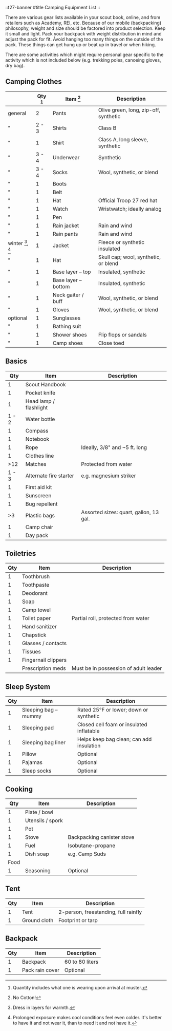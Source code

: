 
::t27-banner
#title
Camping Equipment List
::

There are various gear lists available in your scout book, online, and from retailers such as Academy, REI, etc. Because of our mobile (backpacking) philosophy, weight and size should be factored into product selection. Keep it small and light. Pack your backpack with weight distribution in mind and adjust the pack for fit. Avoid hanging too many things on the outside of the pack. These things can get hung up or beat up in travel or when hiking.

There are some activities which might require personal gear specific to the activity which is not included below (e.g. trekking poles, canoeing gloves, dry bag).

## Camping Clothes

|| **Qty [^1]** | **Item [^2]** | **Description** |
| --- | --- | --- | --- |
| general | 2 | Pants | Olive green, long, zip-off, synthetic |
| " | 2 - 3 | Shirts | Class B |
| " | 1 | Shirt | Class A, long sleeve, synthetic |
| " | 3 - 4 | Underwear | Synthetic |
| " | 3 - 4 | Socks | Wool, synthetic, or blend |
| " | 1 | Boots | |
| " | 1 | Belt | |
| " | 1 | Hat | Official Troop 27 red hat |
| " | 1 | Watch | Wristwatch; ideally analog |
| " | 1 | Pen | |
| " | 1 | Rain jacket | Rain and wind |
| " | 1 | Rain pants | Rain and wind |
| winter [^3], [^4] | 1 | Jacket | Fleece or synthetic insulated |
| " | 1 | Hat | Skull cap; wool, synthetic, or blend |
| " | 1 | Base layer – top | Insulated, synthetic |
| " | 1 | Base layer – bottom | Insulated, synthetic |
| " | 1 | Neck gaiter / buff | Wool, synthetic, or blend |
| " | 1 | Gloves | Wool, synthetic, or blend |
| optional | 1 | Sunglasses | |
| " | 1 | Bathing suit | |
| " | 1 | Shower shoes | Flip flops or sandals |
| " | 1 | Camp shoes | Close toed |

[^1]: Quantity includes what one is wearing upon arrival at muster.
[^2]: No Cotton!
[^3]: Dress in layers for warmth.
[^4]: Prolonged exposure makes cool conditions feel even colder. It's better to have it and not wear it, than to need it and not have it.

## Basics

| **Qty** | **Item** | **Description** |
| --- | --- | --- |
| 1 | Scout Handbook | |
| 1 | Pocket knife | |
| 1 | Head lamp / flashlight | |
| 1 - 2 | Water bottle | |
| 1 | Compass | |
| 1 | Notebook | |
| 1 | Rope | Ideally, 3/8" and ~5 ft. long |
| 1 | Clothes line | |
| \>12 | Matches | Protected from water |
| 1 - 3 | Alternate fire starter | e.g. magnesium striker |
| 1 | First aid kit | |
| 1 | Sunscreen | |
| 1 | Bug repellent | |
| \>3 | Plastic bags | Assorted sizes: quart, gallon, 13 gal. |
| 1 | Camp chair | |
| 1 | Day pack | |

## Toiletries

| **Qty** | **Item** | **Description** |
| --- | --- | --- |
| 1 | Toothbrush | |
| 1 | Toothpaste | |
| 1 | Deodorant | |
| 1 | Soap | |
| 1 | Camp towel | |
| 1 | Toilet paper | Partial roll, protected from water |
| 1 | Hand sanitizer | |
| 1 | Chapstick | |
| 1 | Glasses / contacts | |
| 1 | Tissues | |
| 1 | Fingernail clippers | |
| | Prescription meds | Must be in possession of adult leader |

## Sleep System

| **Qty** | **Item** | **Description** |
| --- | --- | --- |
| 1 | Sleeping bag – mummy | Rated 25°F or lower; down or synthetic |
| 1 | Sleeping pad | Closed cell foam or insulated inflatable |
| 1 | Sleeping bag liner | Helps keep bag clean; can add insulation |
| 1 | Pillow | Optional |
| 1 | Pajamas | Optional |
| 1 | Sleep socks | Optional |

## Cooking

| **Qty** | **Item** | **Description** |
| --- | --- | --- |
| 1 | Plate / bowl | |
| 1 | Utensils / spork | |
| 1 | Pot | |
| 1 | Stove | Backpacking canister stove |
| 1 | Fuel | Isobutane-propane |
| 1 | Dish soap | e.g. Camp Suds |
| Food | | |
| 1 | Seasoning | Optional |

## Tent

| **Qty** | **Item** | **Description** |
| --- | --- | --- |
| 1 | Tent | 2-person, freestanding, full rainfly |
| 1 | Ground cloth | Footprint or tarp |

## Backpack

| **Qty** | **Item** | **Description** |
| --- | --- | --- |
| 1 | Backpack | 60 to 80 liters |
| 1 | Pack rain cover | Optional |

